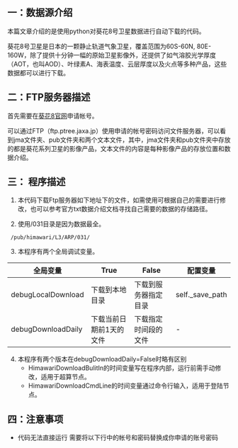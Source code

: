 ## 一：数据源介绍

本篇文章介绍的是使用python对葵花8号卫星数据进行自动下载的代码。

葵花8号卫星是日本的一颗静止轨道气象卫星，覆盖范围为60S-60N, 80E-160W，除了提供十分钟一幅的原始卫星影像外，还提供了如气溶胶光学厚度（AOT，也叫AOD）、叶绿素A、海表温度、云层厚度以及火点等多种产品，这些数据都可以进行下载。


## 二：FTP服务器描述

首先需要在[葵花8官网](https://www.eorc.jaxa.jp/ptree/)申请帐号。

可以通过FTP（ftp.ptree.jaxa.jp）使用申请的帐号密码访问文件服务器，可以看到jma文件夹、pub文件夹和两个文本文件，其中，jma文件夹和pub文件夹中存放的都是葵花系列卫星的影像产品，文本文件的内容是每种影像产品的存放位置和数据介绍。

## 三： 程序描述

1. 本代码下载Ftp服务器如下地址下的文件，如需使用可根据自己的需要进行修改，也可以参考官方txt数据介绍文档寻找自己需要的数据的存储路径。

2. 使用/031目录是因为数据最全。

```
 /pub/himawari/L3/ARP/031/
```

3. 本程序有两个全局调试变量。

| 全局变量           | True                    | False                | 配置变量        |
| ------------------ | ----------------------- | -------------------- | --------------- |
| debugLocalDownload | 下载到本地目录          | 下载到服务器指定目录 | self._save_path |
| debugDownloadDaily | 下载当前日期前1天的文件 | 下载指定时间段的文件 | -               |

4. 本程序有两个版本在debugDownloadDaily=False时略有区别
   - HimawariDownloadBulitIn的时间变量写在程序内部，运行前需手动修改，适用于超算节点。
   - HimawariDownloadCmdLine的时间变量通过命令行输入，适用于登陆节点。

## 四：注意事项

-   代码无法直接运行 需要将以下行中的帐号和密码替换成你申请的账号密码
